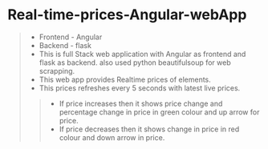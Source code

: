 # Real-time-prices-Angular-webApp

> - Frontend - Angular
> - Backend - flask
> - This is full Stack web application with Angular as frontend and flask as backend. also used python beautifulsoup for web scrapping.
> - This web app provides Realtime prices of elements.
> - This prices refreshes every 5 seconds with latest live prices.
>> - If price increases then it shows price change and percentage change in price in green colour and up arrow for price.
>> - If price decreases then it shows change in price in red colour and down arrow in price.


